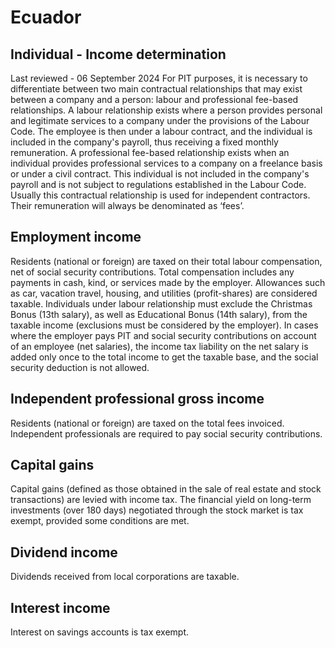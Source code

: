 # Ecuador
## Individual - Income determination
Last reviewed - 06 September 2024
For PIT purposes, it is necessary to differentiate between two main contractual relationships that may exist between a company and a person: labour and professional fee-based relationships.
A labour relationship exists where a person provides personal and legitimate services to a company under the provisions of the Labour Code. The employee is then under a labour contract, and the individual is included in the company's payroll, thus receiving a fixed monthly remuneration.
A professional fee-based relationship exists when an individual provides professional services to a company on a freelance basis or under a civil contract. This individual is not included in the company's payroll and is not subject to regulations established in the Labour Code. Usually this contractual relationship is used for independent contractors. Their remuneration will always be denominated as ‘fees’.
## Employment income
Residents (national or foreign) are taxed on their total labour compensation, net of social security contributions. Total compensation includes any payments in cash, kind, or services made by the employer. Allowances such as car, vacation travel, housing, and utilities (profit-shares) are considered taxable.
Individuals under labour relationship must exclude the Christmas Bonus (13th salary), as well as Educational Bonus (14th salary), from the taxable income (exclusions must be considered by the employer).
In cases where the employer pays PIT and social security contributions on account of an employee (net salaries), the income tax liability on the net salary is added only once to the total income to get the taxable base, and the social security deduction is not allowed.
## Independent professional gross income
Residents (national or foreign) are taxed on the total fees invoiced. Independent professionals are required to pay social security contributions.
## Capital gains
Capital gains (defined as those obtained in the sale of real estate and stock transactions) are levied with income tax. The financial yield on long-term investments (over 180 days) negotiated through the stock market is tax exempt, provided some conditions are met.
## Dividend income
Dividends received from local corporations are taxable.
## Interest income
Interest on savings accounts is tax exempt.
